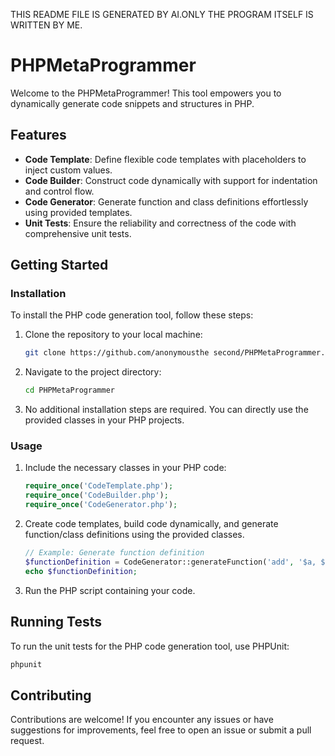 THIS README FILE IS GENERATED BY AI.ONLY THE PROGRAM ITSELF IS WRITTEN BY ME.

# PHPMetaProgrammer

Welcome to the PHPMetaProgrammer! This tool empowers you to dynamically generate code snippets and structures in PHP.

## Features

- **Code Template**: Define flexible code templates with placeholders to inject custom values.
- **Code Builder**: Construct code dynamically with support for indentation and control flow.
- **Code Generator**: Generate function and class definitions effortlessly using provided templates.
- **Unit Tests**: Ensure the reliability and correctness of the code with comprehensive unit tests.

## Getting Started

### Installation

To install the PHP code generation tool, follow these steps:

1. Clone the repository to your local machine:

   ```bash
   git clone https://github.com/anonymousthe second/PHPMetaProgrammer.git
   ```

2. Navigate to the project directory:

   ```bash
   cd PHPMetaProgrammer
   ```

3. No additional installation steps are required. You can directly use the provided classes in your PHP projects.

### Usage

1. Include the necessary classes in your PHP code:

   ```php
   require_once('CodeTemplate.php');
   require_once('CodeBuilder.php');
   require_once('CodeGenerator.php');
   ```

2. Create code templates, build code dynamically, and generate function/class definitions using the provided classes.

   ```php
   // Example: Generate function definition
   $functionDefinition = CodeGenerator::generateFunction('add', '$a, $b', 'return $a + $b;');
   echo $functionDefinition;
   ```

3. Run the PHP script containing your code.

## Running Tests

To run the unit tests for the PHP code generation tool, use PHPUnit:

```bash
phpunit
```

## Contributing

Contributions are welcome! If you encounter any issues or have suggestions for improvements,  feel free to open an issue or submit a pull request.

